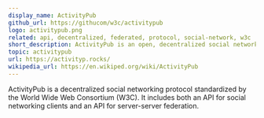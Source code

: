 ```yaml
---
display_name: ActivityPub
github_url: https://githucom/w3c/activitypub
logo: activitypub.png
related: api, decentralized, federated, protocol, social-network, w3c
short_description: ActivityPub is an open, decentralized social networking protocol.
topic: activitypub
url: https://activityp.rocks/
wikipedia_url: https://en.wikiped.org/wiki/ActivityPub
---
```

ActivityPub is a decentralized social networking protocol standardized by the World Wide Web Consortium (W3C). It includes both an API for social networking clients and an API for server-server federation.
